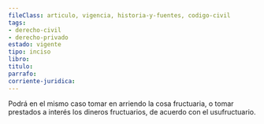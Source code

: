 ```yaml
---
fileClass: articulo, vigencia, historia-y-fuentes, codigo-civil
tags:
- derecho-civil
- derecho-privado
estado: vigente
tipo: inciso
libro:
titulo:
parrafo:
corriente-juridica:
---
```

Podrá en el mismo caso tomar en arriendo la cosa fructuaria, o tomar prestados a interés los dineros fructuarios, de acuerdo con el usufructuario.